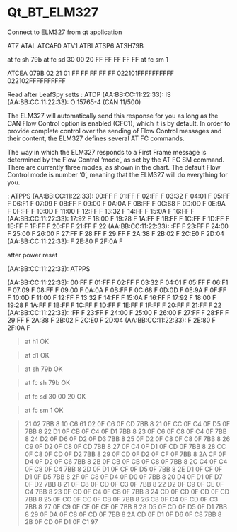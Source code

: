 # Qt_BT_ELM327
Connect to ELM327 from qt application


ATZ
ATAL
ATCAF0
ATV1
ATBI
ATSP6
ATSH79B

at fc sh 79b
at fc sd 30 00 20 FF FF FF FF FF
at fc sm 1

ATCEA
079B
02 21 01 FF FF FF FF FF
022101FFFFFFFFFF
022102FFFFFFFFFF


Read after LeafSpy setts
: ATDP
(AA:BB:CC:11:22:33): IS
(AA:BB:CC:11:22:33): O 15765-4 (CAN 11/500)

>

The
ELM327 will automatically send this response for you
as long as the CAN Flow Control option is enabled
(CFC1), which it is by default.
In order to provide complete control over the
sending of Flow Control messages and their content,
the ELM327 defines several AT FC commands.

The way in which the ELM327 responds to a First
Frame message is determined by the Flow Control
‘mode’, as set by the AT FC SM command. There are
currently three modes, as shown in the chart. The
default Flow Control mode is number ‘0’, meaning that
the ELM327 will do everything for you.


: ATPPS
(AA:BB:CC:11:22:33): 
00:FF F  01:FF F  02:FF F  03:32 F
04:01 F  05:FF F  06:F1 F  07:09 F
08:FF F  09:00 F  0A:0A F  0B:FF F
0C:68 F  0D:0D F  0E:9A F  0F:FF F
10:0D F  11:00 F  12:FF F  13:32 F
14:FF F  15:0A F  16:FF F
(AA:BB:CC:11:22:33):   17:92 F
18:00 F  19:28 F  1A:FF F  1B:FF F
1C:FF F  1D:FF F  1E:FF F  1F:FF F
20:FF F  21:FF F  22
(AA:BB:CC:11:22:33): :FF F  23:FF F
24:00 F  25:00 F  26:00 F  27:FF F
28:FF F  29:FF F  2A:38 F  2B:02 F
2C:E0 F  2D:04 
(AA:BB:CC:11:22:33): F  2E:80 F  2F:0A F

>


after power reset

(AA:BB:CC:11:22:33): ATPPS

(AA:BB:CC:11:22:33): 
00:FF F  01:FF F  02:FF F  03:32 F
04:01 F  05:FF F  06:F1 F  07:09 F
08:FF F  09:00 F  0A:0A F  0B:FF F
0C:68 F  0D:0D F  0E:9A F  0F:FF F
10:0D F  11:00 F  12:FF F  13:32 F
14:FF F  15:0A F  16:FF F  17:92 F
18:00 F  19:28 F  1A:FF F  1B:FF F
1C:FF F  1D:FF F  1E:FF F  1F:FF F
20:FF F  21:FF F  22
(AA:BB:CC:11:22:33): :FF F  23:FF F
24:00 F  25:00 F  26:00 F  27:FF F
28:FF F  29:FF F  2A:38 F  2B:02 F
2C:E0 F  2D:04 
(AA:BB:CC:11:22:33): F  2E:80 F  2F:0A F

>



>at h1
OK

>at d1
OK

>at sh 79b
OK

>at fc sh 79b
OK

>at fc sd 30 00 20
OK

>at fc sm 1
OK

>21 02
7BB 8 10 C6 61 02 0F C6 0F CD
7BB 8 21 0F CC 0F C4 0F D5 0F
7BB 8 22 D1 0F CB 0F C4 0F D1
7BB 8 23 0F C6 0F C8 0F C4 0F
7BB 8 24 D2 0F D6 0F D2 0F D3
7BB 8 25 0F D2 0F C8 0F C8 0F
7BB 8 26 C9 0F D2 0F C8 0F CD
7BB 8 27 0F C4 0F D1 0F CD 0F
7BB 8 28 CC 0F C8 0F CD 0F D2
7BB 8 29 0F CD 0F D2 0F CF 0F
7BB 8 2A CF 0F D4 0F D2 0F C6
7BB 8 2B 0F CB 0F CB 0F C8 0F
7BB 8 2C C4 0F C4 0F C8 0F C4
7BB 8 2D 0F D1 0F CF 0F D5 0F
7BB 8 2E D1 0F CF 0F D1 0F D5
7BB 8 2F 0F C8 0F D4 0F D0 0F
7BB 8 20 D4 0F D1 0F D7 0F D2
7BB 8 21 0F C8 0F CD 0F C3 0F
7BB 8 22 D2 0F C9 0F CE 0F C4
7BB 8 23 0F CD 0F C4 0F C8 0F
7BB 8 24 CD 0F CD 0F CD 0F CD
7BB 8 25 0F CC 0F CC 0F CB 0F
7BB 8 26 C8 0F C4 0F CD 0F C3
7BB 8 27 0F C9 0F CF 0F CF 0F
7BB 8 28 D5 0F CD 0F D5 0F D1
7BB 8 29 0F DA 0F C8 0F CD 0F
7BB 8 2A CD 0F D1 0F D6 0F C8
7BB 8 2B 0F CD 0F D1 0F C1 97
